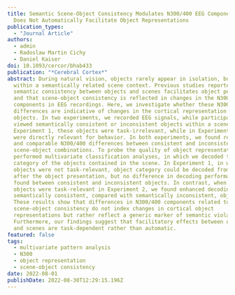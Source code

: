 ```yaml
---
title: Semantic Scene-Object Consistency Modulates N300/400 EEG Components, but
  Does Not Automatically Facilitate Object Representations
publication_types:
  - "Journal Article"
authors:
  - admin
  - Radoslaw Martin Cichy
  - Daniel Kaiser
doi: 10.1093/cercor/bhab433
publication: "*Cerebral Cortex*"
abstract: During natural vision, objects rarely appear in isolation, but often
  within a semantically related scene context. Previous studies reported that
  semantic consistency between objects and scenes facilitates object perception
  and that scene-object consistency is reflected in changes in the N300 and N400
  components in EEG recordings. Here, we investigate whether these N300/400
  differences are indicative of changes in the cortical representation of
  objects. In two experiments, we recorded EEG signals, while participants
  viewed semantically consistent or inconsistent objects within a scene; in
  Experiment 1, these objects were task-irrelevant, while in Experiment 2, they
  were directly relevant for behavior. In both experiments, we found reliable
  and comparable N300/400 differences between consistent and inconsistent
  scene-object combinations. To probe the quality of object representations, we
  performed multivariate classification analyses, in which we decoded the
  category of the objects contained in the scene. In Experiment 1, in which the
  objects were not task-relevant, object category could be decoded from ~ 100~ms
  after the object presentation, but no difference in decoding performance was
  found between consistent and inconsistent objects. In contrast, when the
  objects were task-relevant in Experiment 2, we found enhanced decoding of
  semantically consistent, compared with semantically inconsistent, objects.
  These results show that differences in N300/400 components related to
  scene-object consistency do not index changes in cortical object
  representations but rather reflect a generic marker of semantic violations.
  Furthermore, our findings suggest that facilitatory effects between objects
  and scenes are task-dependent rather than automatic.
featured: false
tags:
  - multivariate pattern analysis
  - N300
  - object representation
  - scene-object consistency
date: 2022-08-01
publishDate: 2022-08-30T12:29:15.196Z
---
```

